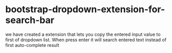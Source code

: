 bootstrap-dropdown-extension-for-search-bar
===========================================

we have created a extension that lets you copy the entered input value to first of dropdown list. When press enter it will search entered text instead of first auto-complete result